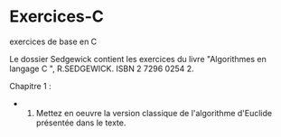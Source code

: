 # Exercices-C

exercices de base en C

Le dossier Sedgewick contient les exercices du livre "Algorithmes en langage C ", R.SEDGEWICK.
ISBN 2 7296 0254 2.

Chapitre 1 :

* 1. Mettez en oeuvre la version classique de l'algorithme d'Euclide présentée dans le texte.

